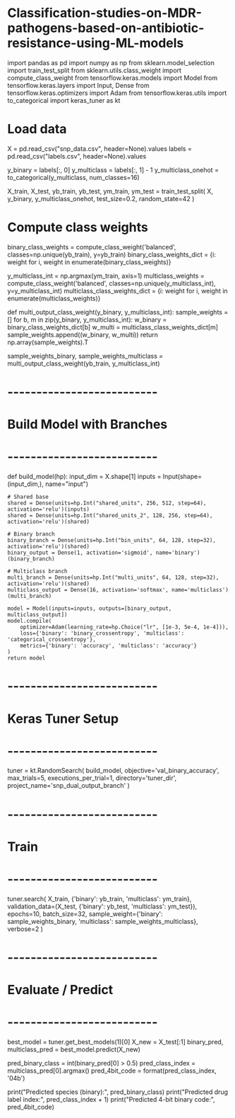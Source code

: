 
# Classification-studies-on-MDR-pathogens-based-on-antibiotic-resistance-using-ML-models
import pandas as pd
import numpy as np
from sklearn.model_selection import train_test_split
from sklearn.utils.class_weight import compute_class_weight
from tensorflow.keras.models import Model
from tensorflow.keras.layers import Input, Dense
from tensorflow.keras.optimizers import Adam
from tensorflow.keras.utils import to_categorical
import keras_tuner as kt

# Load data
X = pd.read_csv("snp_data.csv", header=None).values
labels = pd.read_csv("labels.csv", header=None).values

y_binary = labels[:, 0]
y_multiclass = labels[:, 1] - 1
y_multiclass_onehot = to_categorical(y_multiclass, num_classes=16)

X_train, X_test, yb_train, yb_test, ym_train, ym_test = train_test_split(
    X, y_binary, y_multiclass_onehot, test_size=0.2, random_state=42
)

# Compute class weights
binary_class_weights = compute_class_weight('balanced', classes=np.unique(yb_train), y=yb_train)
binary_class_weights_dict = {i: weight for i, weight in enumerate(binary_class_weights)}

y_multiclass_int = np.argmax(ym_train, axis=1)
multiclass_weights = compute_class_weight('balanced', classes=np.unique(y_multiclass_int), y=y_multiclass_int)
multiclass_class_weights_dict = {i: weight for i, weight in enumerate(multiclass_weights)}

def multi_output_class_weight(y_binary, y_multiclass_int):
    sample_weights = []
    for b, m in zip(y_binary, y_multiclass_int):
        w_binary = binary_class_weights_dict[b]
        w_multi = multiclass_class_weights_dict[m]
        sample_weights.append((w_binary, w_multi))
    return np.array(sample_weights).T

sample_weights_binary, sample_weights_multiclass = multi_output_class_weight(yb_train, y_multiclass_int)

# --------------------------
# Build Model with Branches
# --------------------------
def build_model(hp):
    input_dim = X.shape[1]
    inputs = Input(shape=(input_dim,), name="input")

    # Shared base
    shared = Dense(units=hp.Int("shared_units", 256, 512, step=64), activation='relu')(inputs)
    shared = Dense(units=hp.Int("shared_units_2", 128, 256, step=64), activation='relu')(shared)

    # Binary branch
    binary_branch = Dense(units=hp.Int("bin_units", 64, 128, step=32), activation='relu')(shared)
    binary_output = Dense(1, activation='sigmoid', name='binary')(binary_branch)

    # Multiclass branch
    multi_branch = Dense(units=hp.Int("multi_units", 64, 128, step=32), activation='relu')(shared)
    multiclass_output = Dense(16, activation='softmax', name='multiclass')(multi_branch)

    model = Model(inputs=inputs, outputs=[binary_output, multiclass_output])
    model.compile(
        optimizer=Adam(learning_rate=hp.Choice("lr", [1e-3, 5e-4, 1e-4])),
        loss={'binary': 'binary_crossentropy', 'multiclass': 'categorical_crossentropy'},
        metrics={'binary': 'accuracy', 'multiclass': 'accuracy'}
    )
    return model

# --------------------------
# Keras Tuner Setup
# --------------------------
tuner = kt.RandomSearch(
    build_model,
    objective='val_binary_accuracy',
    max_trials=5,
    executions_per_trial=1,
    directory='tuner_dir',
    project_name='snp_dual_output_branch'
)

# --------------------------
# Train
# --------------------------
tuner.search(
    X_train,
    {'binary': yb_train, 'multiclass': ym_train},
    validation_data=(X_test, {'binary': yb_test, 'multiclass': ym_test}),
    epochs=10,
    batch_size=32,
    sample_weight={'binary': sample_weights_binary, 'multiclass': sample_weights_multiclass},
    verbose=2
)

# --------------------------
# Evaluate / Predict
# --------------------------
best_model = tuner.get_best_models(1)[0]
X_new = X_test[:1]
binary_pred, multiclass_pred = best_model.predict(X_new)

pred_binary_class = int(binary_pred[0] > 0.5)
pred_class_index = multiclass_pred[0].argmax()
pred_4bit_code = format(pred_class_index, '04b')

print("Predicted species (binary):", pred_binary_class)
print("Predicted drug label index:", pred_class_index + 1)
print("Predicted 4-bit binary code:", pred_4bit_code)
